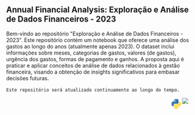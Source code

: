 ## Annual Financial Analysis: Exploração e Análise de Dados Financeiros - 2023

Bem-vindo ao repositório "Exploração e Análise de Dados Financeiros - 2023". Este repositório contém um notebook que oferece uma análise dos gastos ao longo do anos (atualmente apenas 2023). O dataset inclui informações sobre meses, categorias de gastos, valores (de gastos), urgência dos gastos, formas de pagamento e ganhos. A proposta aqui é praticar e aplicar conceitos de análise de dados relacionados à gestão financeira, visando a obtenção de insights significativos para embasar decisões futuras.

```
Este repositório será atualizado continuamente ao longo do tempo.
```

<img align="right" width ='32px' src ='https://cdn.jsdelivr.net/gh/devicons/devicon/icons/jupyter/jupyter-original-wordmark.svg'> </a>
<img align="right" width ='32px' src ='https://raw.githubusercontent.com/devicons/devicon/master/icons/python/python-original.svg'> </a>
